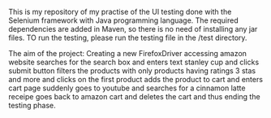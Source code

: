 This is my repository of my practise of the UI testing done with the Selenium framework with Java programming language.
The required dependencies are added in Maven, so there is no need of installing any jar files.
TO run the testing, please run the testing file in the /test directory.

The aim of the project:
Creating a new FirefoxDriver
accessing amazon website
searches for the search box and enters text stanley cup and clicks submit button
filters the products with only products having ratings 3 stas and more and clicks on the first product
adds the product to cart and enters cart page
suddenly goes to youtube and searches for a cinnamon latte receipe
goes back to amazon cart and deletes the cart and thus ending the testing phase.

